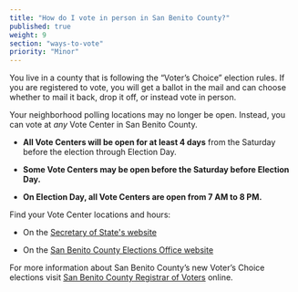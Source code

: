 ```yaml
---
title: "How do I vote in person in San Benito County?"
published: true
weight: 9
section: "ways-to-vote"
priority: "Minor"
---
```


You live in a county that is following the “Voter’s Choice” election rules. If you are registered to vote, you will get a ballot in the mail and can choose whether to mail it back, drop it off, or instead vote in person.

Your neighborhood polling locations may no longer be open. Instead, you can vote at *any* Vote Center in San Benito County.   

- **All Vote Centers will be open for at least 4 days** from the Saturday before the election through Election Day.

- **Some Vote Centers may be open before the Saturday before Election Day.**

- **On Election Day, all Vote Centers are open from 7 AM to 8 PM.**  

Find your Vote Center locations and hours:  

- On the [Secretary of State's website](https://caearlyvoting.sos.ca.gov/) 

- On the [San Benito County Elections Office website](https://sbcvote.us/registrar-of-voters/)   


For more information about San Benito County’s new Voter’s Choice elections visit [San Benito County Registrar of Voters](https://sbcvote.us/registrar-of-voters/voters-choice-act/) online.